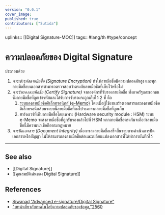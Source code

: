 ```yaml
---
version: "0.0.1"
cover_image:
published: true
contributors: ["Sutida"]
---
```

uplinks:: [[Digital Signature-MOC]]
tags:: #lang/th #type/concept

# ความปลอดภัยของ Digital Signature
ประกอบด้วย
1. *การเข้ารหัสลายมือชื่อ (Signature Encryption)* ทำให้ลายมือชื่อมีความปลอดภัยสูง และทุกลายมือชื่อบนเอกสารสามารถตรวจสอบว่าตรงกับลายมือชื่อที่เก็บไว้หรือไม่
2. *การรับรองลายมือชื่อ (Certify Signature)* จากองค์กรที่รับรองลายมือชื่อ ทั้งภาครัฐและเอกชน ซึ่งลายมือชื่อที่ถูกเข้ารหัสเเละได้รับการรับรองจะถูกเก็บไว้ 2 ที่ คือ
    1. [ระบบลงลายมือชื่ออิเล็กทรอนิกส์ (e-Memo)](https://www.codium.co/e-signature) โดยเมื่อผู้ใช้งานสร้างเอกสารเเละลงลายมือชื่ออิเล็กทรอนิกส์บนระบบนี้ลายมือชื่อที่ลงไปจะมาจากลายมือชื่อที่ถูกเก็บ    
    2. ฮาร์ดเเวร์ที่เก็บลายมือชื่อโดยเฉพาะ (Hardware security module : HSM)  ระบบ e-Memo จะส่งลายมือชื่อที่ถูกรับรองแล้วไปที่ HSM หากลายมือชื่อตรงกันจะถือว่าลายมือชื่อนี้มีความน่าเชื่อถือตามกฎหมาย
3. *การปิดเอกสาร (Document Integrity)* เมื่อการลงลายมือชื่อเสร็จสิ้นระบบจะดำเนินการปิดเอกสารหรือสัญญา ไม่ให้สามารถลงลายมือชื่อต่อเเละเปลี่ยนแปลงเอกสารที่ได้ทำการบันทึกไว้		

---
## See also
- [[Digital Signature]]
- [[คุณสมบัติเด่นของ Digital Signature]]
## References
- [Siwanad,"Advanced e-signature/Digital Signature"](https://codium.co/blogs/30-What-the-difference-between-e-signature-and-digital-signature?utm_source=google&utm_medium=cpc&utm_campaign=eMemo-article&utm_content=Article-230821-esigvsdigital&utm_term=digital%20signature%20%E0%B8%84%E0%B8%B7%E0%B8%AD&gclid=CjwKCAjw9e6SBhB2EiwA5myr9tUT98mFOEcTg_LE8kmYmzY0Q7_5XniIeg5Nb4mwD8ziNTuTi6qENBoCRO8QAvD_BwE)
- ["บทนำเกี่ยวกับเทคโนโลยีความปลอดภัยของข้อมูล,"2560](https://www.nrca.go.th/content/02-1.html)
